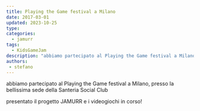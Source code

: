 ```yaml
---
title: Playing the Game festival a Milano
date: 2017-03-01
updated: 2023-10-25
type: 
categories:
  - jamurr
tags:
  - KidsGameJam
description: "abbiamo partecipato al Playing the Game festival a Milano, presso la bellissima sede della Santeria Social Club"
authors: 
 - stefano
---
```


abbiamo partecipato al Playing the Game festival a Milano, presso la bellissima sede della Santeria Social Club

presentato il progetto JAMURR e i videogiochi in corso!
